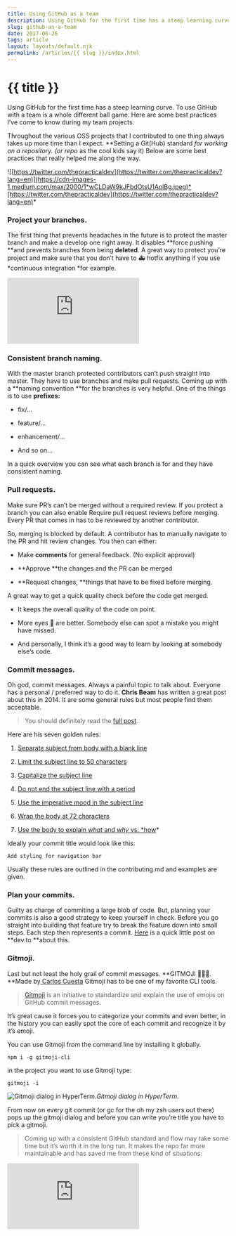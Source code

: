 ```yaml
---
title: Using GitHub as a team
description: Using GitHub for the first time has a steep learning curve. To use GitHub with a team is a whole different ball game. Here are some best practices I’ve come to know during my team projects.
slug: github-as-a-team
date: 2017-06-26
tags: article
layout: layouts/default.njk
permalink: /articles/{{ slug }}/index.html
---
```


# {{ title }}

Using GitHub for the first time has a steep learning curve. To use GitHub with a team is a whole different ball game. Here are some best practices I’ve come to know during my team projects.

Throughout the various OSS projects that I contributed to one thing always takes up more time than I expect. **Setting a Git(Hub) standard **for working on a repository. (or* repo* as the cool kids say it) Below are some best practices that really helped me along the way.

![[https://twitter.com/thepracticaldev](https://twitter.com/thepracticaldev?lang=en)](https://cdn-images-1.medium.com/max/2000/1*wCLDaW9kJFbdOtsU1AolBg.jpeg)*[https://twitter.com/thepracticaldev](https://twitter.com/thepracticaldev?lang=en)*

### Project your branches.

The first thing that prevents headaches in the future is to protect the master branch and make a develop one right away. It disables **force pushing **and prevents branches from being **deleted**. A great way to protect you’re project and make sure that you don’t have to 🚑 hotfix anything if you use *continuous integration *for example.

<iframe src="https://medium.com/media/de7dfb3a6f64ad617de7a43f2caa45bc" frameborder=0></iframe>

### Consistent branch naming.

With the master branch protected contributors can’t push straight into master. They have to use branches and make pull requests. Coming up with a **naming convention **for the branches is very helpful. One of the things is to use **prefixes:**

* fix/...

* feature/...

* enhancement/...

* And so on…

In a quick overview you can see what each branch is for and they have consistent naming.

### Pull requests.

Make sure PR’s can’t be merged without a required review. If you protect a branch you can also enable Require pull request reviews before merging. Every PR that comes in has to be reviewed by another contributor.

So, merging is blocked by default. A contributor has to manually navigate to the PR and hit review changes. You then can either:

* Make **comments** for general feedback. (No explicit approval)

* **Approve **the changes and the PR can be merged

* **Request changes, **things that have to be fixed before merging.

A great way to get a quick quality check before the code get merged.

* It keeps the overall quality of the code on point.

* More eyes 👀 are better. Somebody else can spot a mistake you might have missed.

* And personally, I think it’s a good way to learn by looking at somebody else’s code.

### Commit messages.

Oh god, commit messages. Always a painful topic to talk about. Everyone has a personal / preferred way to do it. **Chris Beam** has written a great post about this in 2014. It are some general rules but most people find them acceptable.
> You should definitely read the [full post](https://chris.beams.io/posts/git-commit/).

Here are his seven golden rules:

1. [Separate subject from body with a blank line](https://chris.beams.io/posts/git-commit/#separate)

1. [Limit the subject line to 50 characters](https://chris.beams.io/posts/git-commit/#limit-50)

1. [Capitalize the subject line](https://chris.beams.io/posts/git-commit/#capitalize)

1. [Do not end the subject line with a period](https://chris.beams.io/posts/git-commit/#end)

1. [Use the imperative mood in the subject line](https://chris.beams.io/posts/git-commit/#imperative)

1. [Wrap the body at 72 characters](https://chris.beams.io/posts/git-commit/#wrap-72)

1. [Use the body to explain *what* and *why* vs. *how](https://chris.beams.io/posts/git-commit/#why-not-how)*

Ideally your commit title would look like this:

    Add styling for navigation bar

Usually these rules are outlined in the contributing.md and examples are given.

### Plan your commits.

Guilty as charge of commiting a large blob of code. But, planning your commits is also a good strategy to keep yourself in check. Before you go straight into building that feature try to break the feature down into small steps. Each step then represents a commit. [Here](https://dev.to/rpalo/plan-your-commits) is a quick little post on **dev.to **about this.

### Gitmoji.

Last but not least the holy grail of commit messages. **GITMOJI 🎉🦄🔥. **Made by[ Carlos Cuesta](https://carloscuesta.me) Gitmoji has to be one of my favorite CLI tools.
> [Gitmoji](https://gitmoji.carloscuesta.me/) is an initiative to standardize and explain the use of emojis on GitHub commit messages.

It’s great cause it forces you to categorize your commits and even better, in the history you can easily spot the core of each commit and recognize it by it’s emoji.

You can use Gitmoji from the command line by installing it globally.

    npm i -g gitmoji-cli

in the project you want to use Gitmoji type:

    gitmoji -i

![Gitmoji dialog in HyperTerm.](https://cdn-images-1.medium.com/max/2000/1*u04Qy98Dnc3hL2wwtNaAcg.png)*Gitmoji dialog in HyperTerm.*

From now on every git commit (or gc for the oh my zsh users out there) pops up the gitmoji dialog and before you can write you’re title you have to pick a gitmoji.
> Coming up with a consistent GitHub standard and flow may take some time but it’s worth it in the long run. It makes the repo far more maintainable and has saved me from these kind of situations:

<iframe src="https://medium.com/media/7cd45216b3a47b0e025d1c0862395220" frameborder=0></iframe>
